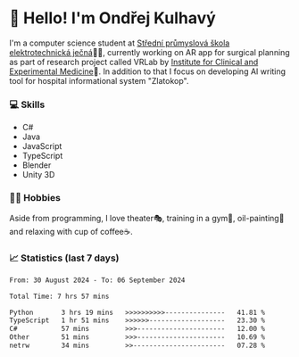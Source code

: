 # 👋 Hello! I'm Ondřej Kulhavý

I'm a computer science student at [Střední průmyslová škola elektrotechnická ječná](https://www.spsejecna.cz/)👨‍🎓, currently working on AR app for surgical planning as part of research project called VRLab by [Institute for Clinical and Experimental Medicine](https://www.ikem.cz/en/)🏥.
In addition to that I focus on developing AI writing tool for hospital informational system "Zlatokop".

### 💻 Skills
- C#
- Java
- JavaScript
- TypeScript
- Blender
- Unity 3D

### 🏋️‍♂️ Hobbies

Aside from programming, I love theater🎭, training in a gym💪, oil-painting🎨 and relaxing with cup of coffee☕.
### 📈 Statistics (last 7 days)
<!--START_SECTION:waka-->

```txt
From: 30 August 2024 - To: 06 September 2024

Total Time: 7 hrs 57 mins

Python       3 hrs 19 mins   >>>>>>>>>>---------------   41.81 %
TypeScript   1 hr 51 mins    >>>>>>-------------------   23.30 %
C#           57 mins         >>>----------------------   12.00 %
Other        51 mins         >>>----------------------   10.69 %
netrw        34 mins         >>-----------------------   07.28 %
```

<!--END_SECTION:waka-->




